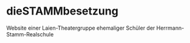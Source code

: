 # dieSTAMMbesetzung

Website einer Laien-Theatergruppe ehemaliger Schüler der Herrmann-Stamm-Realschule
